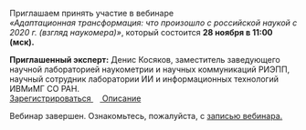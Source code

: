 <p>
Приглашаем принять участие в вебинаре
<br>
<i>«Адаптационная трансформация: что произошло с российской наукой с 2020 г. (взгляд наукомера)»</i>, который состоится <b>28 ноября в 11:00 (мск).</b>
</p>

<p>
<b>Приглашенный эксперт:</b> Денис Косяков, заместитель заведующего научной лабораторией наукометрии и научных коммуникаций РИЭПП, научный сотрудник лаборатории ИИ и информационных технологий ИВМиМГ СО РАН.
<br>
<a href="https://pruffme.com/landing/pulsescience/pulsescience281124"> Зарегистрироваться </a>  &nbsp;&nbsp;&nbsp;<a href="http://chglib.icp.ac.ru/more/Адаптационная_трансформация_2024_11_28.docx"> Описание </a>
</p>

<p>
Вебинар завершен. Ознакомьтесь, пожалуйста, с <a href="https://mail.google.com/mail/u/1/#inbox/FMfcgzQXKWblWbxMKcvlxRMrXRbbGCxF?projector=1">записью вебинара.</a>
</p>
